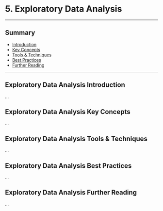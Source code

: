 # 5. Exploratory Data Analysis
---
## Summary
- [Introduction](#exploratory-data-analysis-introduction)
- [Key Concepts](#exploratory-data-analysis-key-concepts)
- [Tools & Techniques](#exploratory-data-analysis-tools-techniques)
- [Best Practices](#exploratory-data-analysis-best-practices)
- [Further Reading](#exploratory-data-analysis-further-reading)
---

## Exploratory Data Analysis Introduction

...

## Exploratory Data Analysis Key Concepts

...

## Exploratory Data Analysis Tools & Techniques

...

## Exploratory Data Analysis Best Practices

...

## Exploratory Data Analysis Further Reading

...
